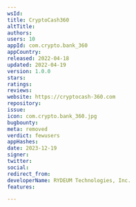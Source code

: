 ```yaml
---
wsId: 
title: CryptoCash360
altTitle: 
authors: 
users: 10
appId: com.crypto.bank_360
appCountry: 
released: 2022-04-18
updated: 2022-04-19
version: 1.0.0
stars: 
ratings: 
reviews: 
website: https://cryptocash-360.com
repository: 
issue: 
icon: com.crypto.bank_360.jpg
bugbounty: 
meta: removed
verdict: fewusers
appHashes: 
date: 2023-12-19
signer: 
twitter: 
social: 
redirect_from: 
developerName: RYDEUM Technologies, Inc.
features: 

---
```


